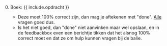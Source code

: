 0. Boek: {{ include.opdracht }}

    - Deze moet 100% correct zijn, dan mag je aftekenen met "done". <u>Alle</u> vragen goed dus.
    - Is het niet goed, dan "done" niet aanvinken maar wel opslaan, en in de feedbackbox even een berichtje tikken dat het alsnog 100% correct moet en dat ze om hulp kunnen vragen bij de balie.
